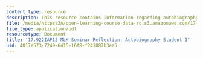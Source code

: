 ```yaml
---
content_type: resource
description: This resource contains information regarding autobiography student 1.
file: /media/https%3A/open-learning-course-data-rc.s3.amazonaws.com/17-922-dr-martin-luther-king-jr-iap-design-seminar-january-iap-2013/4817e5737249641516f8f241887b3ea5_MIT17_922IAP13_RefPapr3A.pdf
file_type: application/pdf
resourcetype: Document
title: '17.922IAP13 MLK Seminar Reflection: Autobiography Student 1'
uid: 4817e573-7249-6415-16f8-f241887b3ea5
---
```

